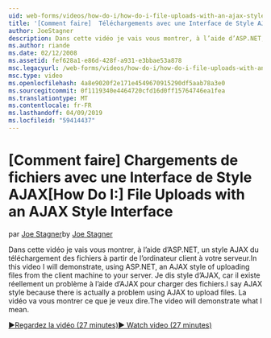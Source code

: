 ```yaml
---
uid: web-forms/videos/how-do-i/how-do-i-file-uploads-with-an-ajax-style-interface
title: '[Comment faire]  Téléchargements avec une Interface de Style AJAX de fichiers | Microsoft Docs'
author: JoeStagner
description: Dans cette vidéo je vais vous montrer, à l’aide d’ASP.NET, un style AJAX du téléchargement des fichiers à partir de l’ordinateur client à votre serveur. Je dis style d’AJAX, car il existe un...
ms.author: riande
ms.date: 02/12/2008
ms.assetid: fef628a1-e86d-428f-a931-e3bbae53a878
msc.legacyurl: /web-forms/videos/how-do-i/how-do-i-file-uploads-with-an-ajax-style-interface
msc.type: video
ms.openlocfilehash: 4a8e9020f2e171e4549670915290df5aab78a3e0
ms.sourcegitcommit: 0f1119340e4464720cfd16d0ff15764746ea1fea
ms.translationtype: MT
ms.contentlocale: fr-FR
ms.lasthandoff: 04/09/2019
ms.locfileid: "59414437"
---
```

# <a name="how-do-i--file-uploads-with-an-ajax-style-interface"></a><span data-ttu-id="b226b-104">[Comment faire]  Chargements de fichiers avec une Interface de Style AJAX</span><span class="sxs-lookup"><span data-stu-id="b226b-104">[How Do I:]  File Uploads with an AJAX Style Interface</span></span>

<span data-ttu-id="b226b-105">par [Joe Stagner](https://github.com/JoeStagner)</span><span class="sxs-lookup"><span data-stu-id="b226b-105">by [Joe Stagner](https://github.com/JoeStagner)</span></span>

<span data-ttu-id="b226b-106">Dans cette vidéo je vais vous montrer, à l’aide d’ASP.NET, un style AJAX du téléchargement des fichiers à partir de l’ordinateur client à votre serveur.</span><span class="sxs-lookup"><span data-stu-id="b226b-106">In this video I will demonstrate, using ASP.NET, an AJAX style of uploading files from the client machine to your server.</span></span> <span data-ttu-id="b226b-107">Je dis style d’AJAX, car il existe réellement un problème à l’aide d’AJAX pour charger des fichiers.</span><span class="sxs-lookup"><span data-stu-id="b226b-107">I say AJAX style because there is actually a problem using AJAX to upload files.</span></span> <span data-ttu-id="b226b-108">La vidéo va vous montrer ce que je veux dire.</span><span class="sxs-lookup"><span data-stu-id="b226b-108">The video will demonstrate what I mean.</span></span>

[<span data-ttu-id="b226b-109">&#9654;Regardez la vidéo (27 minutes)</span><span class="sxs-lookup"><span data-stu-id="b226b-109">&#9654; Watch video (27 minutes)</span></span>](https://channel9.msdn.com/Blogs/ASP-NET-Site-Videos/how-do-i-file-uploads-with-an-ajax-style-interface)
